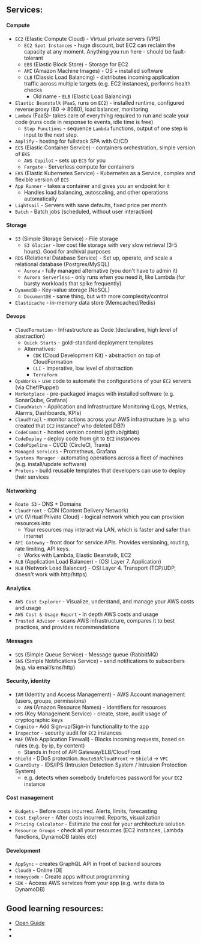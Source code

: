 ## Services:
#### Compute
* `EC2` (Elastic Compute Cloud) - Virtual private servers (VPS)
    * `EC2 Spot Instances` - huge discount, but EC2 can reclaim the capacity at any moment. Anything you run here - should be fault-tolerant
    * `EBS` (Elastic Block Store) - Storage for EC2
    * `AMI` (Amazon Machine Images) - OS + installed software
    * `CLB` (Classic Load Balancing) - distributes incoming application traffic across multiple targets (e.g. EC2 instances), performs health checks
        * Old name - `ELB` (Elastic Load Balancing)
* `Elastic Beanstalk` (`PaaS`, runs on `EC2`) - installed runtime, configured reverse proxy (80 -> 8080), load balancer, monitoring
* `Lambda` (FaaS)- takes care of everything required to run and scale your code (runs code in response to events, idle time is free)
    * `Step Functions` - sequence `Lambda` functions, output of one step is input to the next step.
* `Amplify` - hosting for fullstack SPA with CI/CD
* `ECS` (Elastic Container Service) - containers orchestration, simple version of `EKS`
    * `AWS Copilot` - sets up `ECS` for you
    * `Fargate` - Serverless compute for containers
* `EKS` (Elastic Kubernetes Service) - Kubernetes as a Service, complex and flexible version of `ECS`
* `App Runner` -  takes a container and gives you an endpoint for it
    * Handles load balancing, autoscaling, and other operations automatically
* `Lightsail` - Servers with sane defaults, fixed price per month
* `Batch` - Batch jobs (scheduled, without user interaction)
#### Storage
* `S3` (Simple Storage Service) - File storage
    * `S3 Glacier` - low cost file storage with very slow retrieval (3-5 hours). Good for archival purposes
* `RDS` (Relational Database Service) - Set up, operate, and scale a relational database (Postgres/MySQL)
    * `Aurora` - fully managed alternative (you don't have to admin it)
    * `Aurora Serverless` - only runs when you need it, like Lambda (for bursty workloads that spike frequently)
* `DynamoDB` - Key-value storage (NoSQL)
    * `DocumentDB` - same thing, but with more complexity/control
* `Elasticache` - in-memory data store (Memcached/Redis)
#### Devops
* `CloudFormation` - Infrastructure as Code (declarative, high level of abstraction)
    * `Quick Starts` - gold-standard deployment templates
    * Alternatives:
        * `CDK` (Cloud Development Kit) - abstraction on top of CloudFormation
        * `CLI` - imperative, low level of abstraction
        * `Terraform`
* `OpsWorks` - use code to automate the configurations of your `EC2` servers (via Chef/Puppet)
* `Marketplace` - pre-packaged images with installed software (e.g. SonarQube, Grafana)
* `CloudWatch` - Application and Infrastructure Monitoring (Logs, Metrics, Alarms, Dashboards, KPIs)
* `CloudTrail` - monitor actions across your AWS infrastructure (e.g. who created that `EC2` instance? who deleted DB?)
* `CodeCommit` - hosted version control (github/gitlab)
* `CodeDeploy` - deploy code from git to `EC2` instances
* `CodePipeline` - CI/CD (CircleCI, Travis)
* `Managed services` - Prometheus, Grafana
* `Systems Manager` - automating operations across a fleet of machines (e.g. install/update software)
* `Protons` - build reusable templates that developers can use to deploy their services
#### Networking
* `Route 53` - DNS + Domains
* `CloudFront` - CDN (Content Delivery Network)
* `VPC` (Virtual Private Cloud) - logical network which you can provision resources into
    * Your resources may interact via LAN, which is faster and safer than internet
* `API Gateway` - front door for service APIs. Provides versioning, routing, rate limiting, API keys.
    * Works with Lambda, Elastic Beanstalk, EC2
* `ALB` (Application Load Balancer) - (OSI Layer 7. Application)
* `NLB` (Network Load Balancer) - OSI Layer 4. Transport (TCP/UDP, doesn't work with http/https)
#### Analytics
* `AWS Cost Explorer` - Visualize, understand, and manage your AWS costs and usage
* `AWS Cost & Usage Report` - In depth AWS costs and usage
* `Trusted Advisor` - scans AWS infrastructure, compares it to best practices, and provides recommendations
#### Messages
* `SQS` (Simple Queue Service) - Message queue (RabbitMQ)
* `SNS` (Simple Notifications Service) - send notifications to subscribers (e.g. via email/sms/http)
#### Security, identity
* `IAM` (Identity and Access Management) - AWS Account management (users, groups, permissions)
    * `ARN` (Amazon Resource Names) - identifiers for resources
* `KMS` (Key Management Service) - create, store, audit usage of cryptographic keys
* `Cognito` - Add Sign-up/Sign-in functionality to the app
* `Inspector` - security audit for `EC2` instances
* `WAF` (Web Application Firewall) - Blocks incoming requests, based on rules (e.g. by ip, by content)
    * Stands in front of API Gateway/ELB/CloudFront
* `Shield` - DDoS protection. `Route53`/`CloudFront` -> `Shield` -> `VPC`
* `GuardDuty` - IDS/IPS (Intrusion Detection System / Intrusion Protection System)
    * e.g. detects when somebody bruteforces password for your `EC2` instance
#### Cost management
* `Budgets` - Before costs incurred. Alerts, limits, forecasting
* `Cost Explorer` - After costs incurred. Reports, visualization
* `Pricing Calculator` - Estimate the cost for your architecture solution
* `Resource Groups` - check all your resources (EC2 instances, Lambda functions, DynamoDB tables etc)
#### Development
* `AppSync` - creates GraphQL API in front of backend sources
* `Cloud9` - Online IDE
* `Honeycode` - Create apps without programming
* `SDK` - Access AWS services from your app (e.g. write data to DynamoDB)


## Good learning resources:
* [Open Guide](https://github.com/open-guides/og-aws)
* 
* 